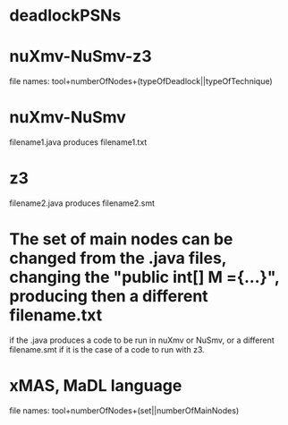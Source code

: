 # deadlockPSNs

# nuXmv-NuSmv-z3
file names: tool+numberOfNodes+(typeOfDeadlock||typeOfTechnique)

# nuXmv-NuSmv
filename1.java produces filename1.txt

# z3
filename2.java produces filename2.smt

# The set of main nodes can be changed from the .java files, changing the "public int[] M ={...}", producing then a different filename.txt
if the .java produces a code to be run in nuXmv or NuSmv, or a different filename.smt if it is the case of a code to run with z3.

# xMAS, MaDL language
file names: tool+numberOfNodes+(set||numberOfMainNodes)
